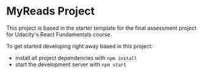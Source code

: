 # MyReads Project

This project is based in the starter template for the final assessment project for Udacity's React Fundamentals course.

To get started developing right away based in this project:

* install all project dependencies with `npm install`
* start the development server with `npm start`
